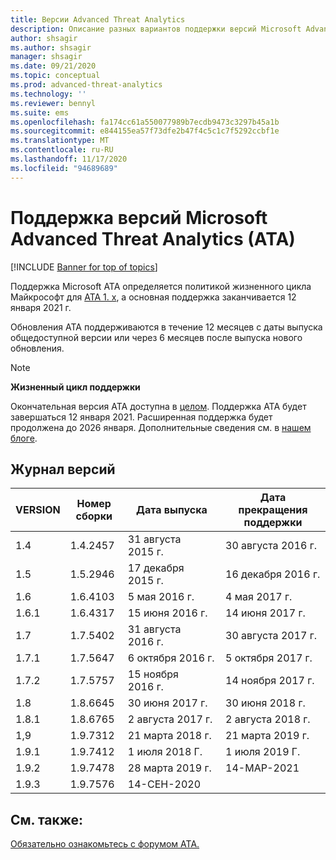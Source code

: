 ```yaml
---
title: Версии Advanced Threat Analytics
description: Описание разных вариантов поддержки версий Microsoft Advanced Threat Analytics (ATA).
author: shsagir
ms.author: shsagir
manager: shsagir
ms.date: 09/21/2020
ms.topic: conceptual
ms.prod: advanced-threat-analytics
ms.technology: ''
ms.reviewer: bennyl
ms.suite: ems
ms.openlocfilehash: fa174cc61a550077989b7ecdb9473c3297b45a1b
ms.sourcegitcommit: e844155ea57f73dfe2b47f4c5c1c7f5292ccbf1e
ms.translationtype: MT
ms.contentlocale: ru-RU
ms.lasthandoff: 11/17/2020
ms.locfileid: "94689689"
---
```

# <a name="support-for-microsoft-advanced-threat-analytics-ata-versions"></a>Поддержка версий Microsoft Advanced Threat Analytics (ATA)

[!INCLUDE [Banner for top of topics](includes/banner.md)]

Поддержка Microsoft ATA определяется политикой жизненного цикла Майкрософт для [ATA 1. x](https://support.microsoft.com/lifecycle/search?alpha=Advanced%20Threat%20Analytics%201.X), а основная поддержка заканчивается 12 января 2021 г.

Обновления ATA поддерживаются в течение 12 месяцев с даты выпуска общедоступной версии или через 6 месяцев после выпуска нового обновления.

> [!NOTE]
> **Жизненный цикл поддержки**
>
> Окончательная версия ATA доступна в [целом](https://support.microsoft.com/help/4568997/update-3-for-microsoft-advanced-threat-analytics-1-9). Поддержка ATA будет завершаться 12 января 2021. Расширенная поддержка будет продолжена до 2026 января. Дополнительные сведения см. в [нашем блоге](https://techcommunity.microsoft.com/t5/microsoft-security-and/end-of-mainstream-support-for-advanced-threat-analytics-january/ba-p/1539181).

## <a name="version-history"></a>Журнал версий

|VERSION|Номер сборки|Дата выпуска|Дата прекращения поддержки|
|----|----|----|----|
|1.4|1.4.2457|31 августа 2015 г.|30 августа 2016 г.|
|1.5|1.5.2946|17 декабря 2015 г.|16 декабря 2016 г.|
|1.6|1.6.4103|5 мая 2016 г.|4 мая 2017 г.|
|1.6.1|1.6.4317|15 июня 2016 г.|14 июня 2017 г.|
|1.7|1.7.5402|31 августа 2016 г.|30 августа 2017 г.|
|1.7.1|1.7.5647|6 октября 2016 г.|5 октября 2017 г.|
|1.7.2|1.7.5757|15 ноября 2016 г.|14 ноября 2017 г.|
|1.8|1.8.6645|30 июня 2017 г.|30 июня 2018 г.|
|1.8.1|1.8.6765|2 августа 2017 г.|2 августа 2018 г.|
|1,9|1.9.7312|21 марта 2018 г.|21 марта 2019 г.|
|1.9.1|1.9.7412|1 июля 2018 Г.|1 июля 2019 Г.|
|1.9.2|1.9.7478|28 марта 2019 г.|14-МАР-2021|
|1.9.3|1.9.7576|14-СЕН-2020||

## <a name="see-also"></a>См. также:

[Обязательно ознакомьтесь с форумом ATA.](https://social.technet.microsoft.com/Forums/security/home?forum=mata)
